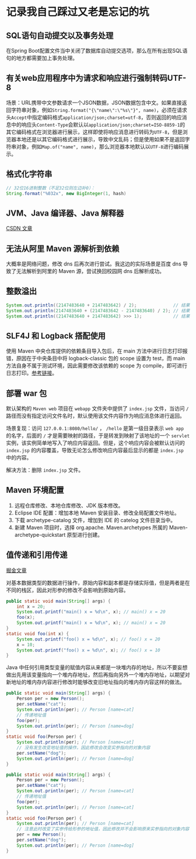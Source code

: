# 记录我自己踩过又老是忘记的坑

## SQL语句自动提交以及事务处理

在Spring Boot配置文件当中关闭了数据库自动提交选项，那么在所有出现SQL语句的地方都需要加上事务处理。

## 有关web应用程序中为请求和响应进行强制转码UTF-8

场景：URL携带中文参数请求一个JSON数据，JSON数据包含中文。如果直接返回字符串对象，例如`String.format("{\"name\":\"%s\"}", name)`，必须在请求头`Accept`中指定编码格式`application/json;charset=utf-8`，否则返回的响应消息中的响应头`Content-Type`会默认以`application/json;charset=ISO-8859-1`的其它编码格式在浏览器进行展示，这样即使将响应消息进行转码为`UTF-8`，但是浏览器本地还是以其它编码格式进行展示，导致中文乱码；但是使用如果不是返回字符串对象，例如`Map.of("name", name)`，那么浏览器本地默认以`UTF-8`进行编码展示。

## 格式化字符串

```Java
// 32位16进制整数（不足32位则左边补0）：
String.format("%032x", new BigInteger(1, hash)
```

## JVM、Java 编译器、Java 解释器

[CSDN 文章](https://blog.csdn.net/wangaiheng/article/details/78343260)

## 无法从阿里 Maven 源解析到依赖

大概率是网络问题，修改 dns 后再次进行尝试。我这边的实际场景是百度 dns 导致了无法解析到阿里的 Maven 源，尝试换回校园网 dns 后解析成功。

## 整数溢出

```Java
System.out.println((2147483640 + 2147483642) / 2);              // 结果错误
System.out.println(2147483640 + (2147483642 - 2147483640) / 2); // 结果正确
System.out.println((2147483640 + 2147483642) >>> 1);            // 结果正确
```

## SLF4J 和 Logback 搭配使用

使用 Maven 中央仓库提供的依赖条目导入包后，在 main 方法中进行日志打印报错，原因在于中央条目中将 logback-classic 包的 scope 设置为 test，而 main 方法自身不属于测试环境，因此需要修改该依赖的 scope 为 compile，即可进行日志打印。[参考链接](https://blog.csdn.net/wang465745776/article/details/80384210)。

## 部署 war 包

默认架构的 `Maven web` 项目在 `webapp` 文件夹中提供了 `index.jsp` 文件，当访问 `/` 路径而没有指定访问文件名时，默认使用该文件内容作为响应消息体进行返回。

场景复现：访问 `127.0.0.1:8080/hello/` ， `/hello` 是第一级目录表示 `web app` 的名字，后面的 `/` 才是需要映射的路径，于是转发到映射了该地址的一个 `servlet` 实例，该实例简单地写入了响应内容返回。但是，这个响应内容会被默认访问的 `index.jsp` 的内容覆盖，导致无论怎么修改响应内容最后显示的都是 `index.jsp` 中的内容。

解决方法：删除 `index.jsp` 文件。

## Maven 环境配置

1. 远程仓库修改、本地仓库修改、JDK 版本修改。
2. Eclipse IDE 配置：增加本地 Maven 安装目录、修改全局配置文件地址。
3. 下载 archetype-catalog 文件，增加到 IDE 的 catelog 文件目录当中。
4. 新建 Maven 项目时，选择 org.apache. Maven.archetypes 所属的 Maven-archetype-quickstart 原型进行创建。

## 值传递和引用传递

[掘金文章](https://juejin.im/post/5bce68226fb9a05ce46a0476)

对基本数据类型的数据进行操作，原始内容和副本都是存储实际值，但是两者是在不同的栈区，因此对形参的修改不会影响到原始内容。

```Java
public static void main(String[] args) {
    int x = 20;
    System.out.printf("main() x = %d\n", x); // main() x = 20
    foo(x);
    System.out.printf("main() x = %d\n", x); // main() x = 20
}
static void foo(int x) {
    System.out.printf("foo() x = %d\n", x); // foo() x = 20
    x = 10;
    System.out.printf("foo() x = %d\n", x); // foo() x = 10
}
```

Java 中任何引用类型变量的赋值内容从来都是一块堆内存的地址，所以不要妄想做出先用该变量指向一个堆内存地址，然后再指向另外一个堆内存地址，以期望对新地址的堆内存内容进行修改时能够改变旧地址指向的堆内存内容这样的做法。

```Java
public static void main(String[] args) {
    Person per = new Person();
    per.setName("cat");
    System.out.println(per); // Person [name=cat]
    // 传递地址值
    foo(per);
    System.out.println(per); // Person [name=dog]
}
static void foo(Person per) {
    System.out.println(per); // Person [name=cat]
    // 没有发生改变地址值的操作，因此修改会改变实参指向的对象内容
    per.setName("dog");
    System.out.println(per); // Person [name=dog]
}
```

```Java
public static void main(String[] args) {
    Person per = new Person();
    per.setName("cat");
    System.out.println(per); // Person [name=cat]
    // 传递地址值
    foo(per);
    System.out.println(per); // Person [name=cat]
}
static void foo(Person per) {
    System.out.println(per); // Person [name=cat]
    // 注意此时改变了实参传给形参的地址值，因此修改并不会影响原来实参指向的对象内容
    per = new Person();
    per.setName("dog");
    System.out.println(per); // Person [name=dog]
}
```
